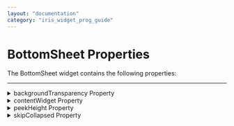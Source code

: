 ```yaml
---
layout: "documentation"
category: "iris_widget_prog_guide"
---
```

                                


BottomSheet Properties
======================

The BottomSheet widget contains the following properties:

* * *


<details close markdown="block"><summary>backgroundTransparency Property</summary>

* * *

Indicates to users that the UI control is currently restricted for a BottomSheet until it is dismissed, i.e., dragged down completely.

### Syntax

{% highlight VoltMx %}
backgroundTransparency
{% endhighlight %}

**Example**

{% highlight VoltMx %}
var mBottomSheetObject = new voltmx.ui.BottomSheet({
    "contentWidget": FlexScrollTemplate /*This is a template*/ ,
    "peekHeight": constants.BOTTOM_SHEET_PEEK_HEIGHT_AUTO,
    "skipCollapsed": false,
    "onCollapsed": onCollapsedEmptycallback,
    "onExpanded": onExpandCallback,
    "onDraggingStarted": onDraggingCallback,
    "onSettled": onSettlingCallback,
    "onDismiss": onDismissCallback,
    "onSliding": onSlideCallback,
    "onShow": onShowCallback,
    "backgroundTransparency": 40,

});
{% endhighlight %}

**Platform Availability**

*   Android

* * *

</details>
<details close markdown="block"><summary>contentWidget Property</summary>

* * *

Sets the template of a BottomSheet.

For creating the template, follow these steps:

*   Select the **Templates** tab in the Iris IDE.
*   Under the Templates tab, select the **Mobile**/**Tablet** platform drop down.
*   Under the chosen platform, right-click on **Segment** and select **New Template**.  
    A new template is created along with a default flexContainer.  
    Note the default flexContainer's widget ID/name.
*   Dynamically create a flexScrollContainer. Add the default flexContainer created along with the template to this flexScrollContainer.  
    For example: flexScrollContainerID.add(flexConatinerID)
*   You can now assign the flexScrollContainer's widget ID to the contentWidget property.

You must set the contentWidget property to a valid widget template.

### Syntax

{% highlight VoltMx %}
contentWidget
{% endhighlight %}

**Example**

{% highlight VoltMx %}
var mBottomSheetObject = new voltmx.ui.BottomSheet({
    "contentWidget": FlexScrollContainer0cf099f76793441 /*This is a template*/ ,
    "peekHeight": constants.BOTTOM_SHEET_PEEK_HEIGHT_AUTO,
    "skipCollapsed": false,
    "onCollapsed": onCollapsedEmptycallback,
    "onExpanded": onExpandCallback,
    "onDraggingStarted": onDraggingCallback,
    "onSettled": onSettlingCallback,
    "onDismiss": onDismissCallback,
    "onSliding": onSlideCallback,
    "onShow": onShowCallback,
    "backgroundTransparency": 40,

});
{% endhighlight %}

**Platform Availability**

*   Android

* * *

</details>
<details close markdown="block"><summary>peekHeight Property</summary>

* * *

The height at which a collapsed BottomSheet docks.

### Syntax

{% highlight VoltMx %}
peekHeight
{% endhighlight %}

### Constants

*   BOTTOM\_SHEET\_PEEK\_HEIGHT\_AUTO

**Example**

{% highlight VoltMx %}
//Sample code to set peekHeight property to a BottomSheet widget.  
frmBottomSheet.myBottomSheet.peekHeight = constants.BOTTOM_SHEET_PEEK_HEIGHT_AUTO;  
{% endhighlight %}

**Platform Availability**

*   Android

* * *

</details>
<details close markdown="block"><summary>skipCollapsed Property</summary>

* * *

If this property is set to true, a BottomSheet directly goes from an Expanded state to a Dismissed one. The BottomSheet, however, does not reach the Collapsed state.

### Syntax

{% highlight VoltMx %}
skipCollapsed
{% endhighlight %}

**Example**

{% highlight VoltMx %}
var mBottomSheetObject = new voltmx.ui.BottomSheet({
    "contentWidget": FlexScrollContainer0cf099f76793441 /*This is a template*/ ,
    "peekHeight": constants.BOTTOM_SHEET_PEEK_HEIGHT_AUTO,
    "skipCollapsed": false,
    "onCollapsed": onCollapsedEmptycallback,
    "onExpanded": onExpandCallback,
    "onDraggingStarted": onDraggingCallback,
    "onSettled": onSettlingCallback,
    "onDismiss": onDismissCallback,
    "onSliding": onSlideCallback,
    "onShow": onShowCallback,
    "backgroundTransparency": 40,

});
{% endhighlight %}

**Platform Availability**

*   Android

* * *
</details>
